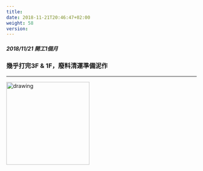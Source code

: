 ```yaml
---
title: 
date: 2018-11-21T20:46:47+02:00
weight: 58
version: 
---
```


##### 2018/11/21 開工1個月
### 幾乎打完3F & 1F，廢料清運準備泥作 
---
<img src="experimental/image/2.jpg" alt="drawing" width="220">
